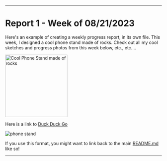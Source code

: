 
---
# Report 1 - Week of 08/21/2023 #
Here's an example of creating a weekly progress report, in its own file. 
This week, I designed a cool phone stand made of rocks. Check out all my cool sketches and progress photos from this week below, etc., etc....

<img width="200" alt="Cool Phone Stand made of rocks" src="https://github.com/s-almeda/tdf-template-repo/assets/21287693/bc2f1864-af5a-456d-9a71-e1d80d51190c">

Here is a link to [Duck Duck Go](https://duckduckgo.com)

![phone stand](IMG_1348.HEIC)

If you use this format, you might want to link back to the main [README.md](../README.md) like so!

---
